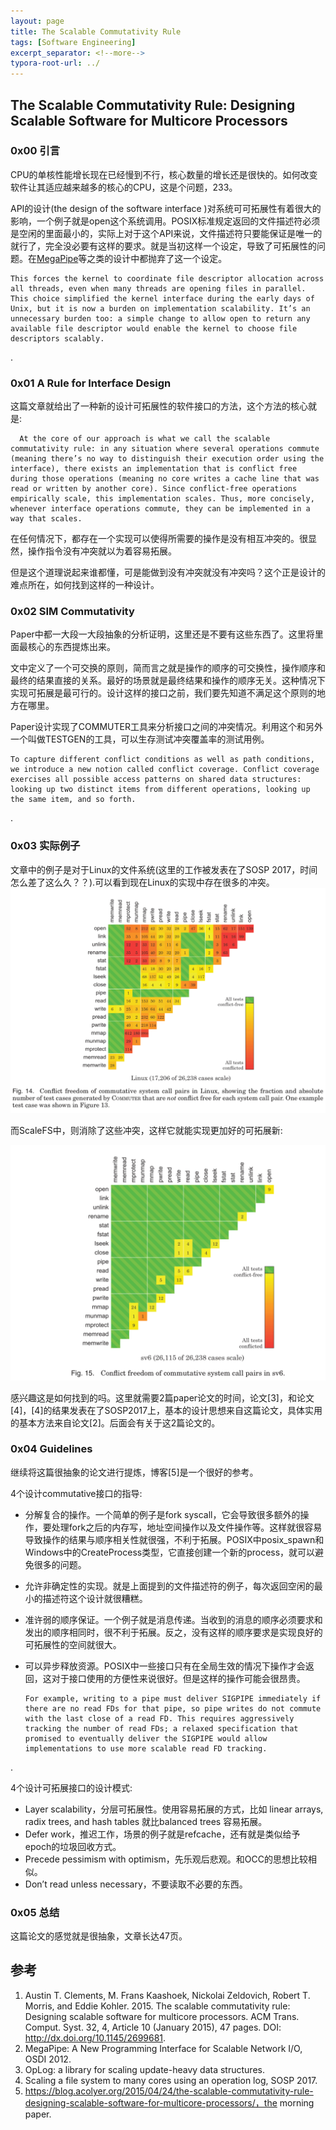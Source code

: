 ```yaml
---
layout: page
title: The Scalable Commutativity Rule
tags: [Software Engineering]
excerpt_separator: <!--more-->
typora-root-url: ../
---
```




## The Scalable Commutativity Rule: Designing Scalable Software for Multicore Processors 



### 0x00 引言

   CPU的单核性能增长现在已经慢到不行，核心数量的增长还是很快的。如何改变软件让其适应越来越多的核心的CPU，这是个问题，233。

   API的设计(the design of the software interface )对系统可可拓展性有着很大的影响，一个例子就是open这个系统调用。POSIX标准规定返回的文件描述符必须是空闲的里面最小的，实际上对于这个API来说，文件描述符只要能保证是唯一的就行了，完全没必要有这样的要求。就是当初这样一个设定，导致了可拓展性的问题。在[MegaPipe](http://www.eecs.berkeley.edu/%7Esylvia/papers/osdi2012_megapipe.pdf)等之类的设计中都抛弃了这一个设定。

```
This forces the kernel to coordinate file descriptor allocation across all threads, even when many threads are opening files in parallel. This choice simplified the kernel interface during the early days of Unix, but it is now a burden on implementation scalability. It’s an unnecessary burden too: a simple change to allow open to return any available file descriptor would enable the kernel to choose file descriptors scalably.
```

.

### 0x01 A Rule for Interface Design 

​    这篇文章就给出了一种新的设计可拓展性的软件接口的方法，这个方法的核心就是:

```
  At the core of our approach is what we call the scalable commutativity rule: in any situation where several operations commute (meaning there’s no way to distinguish their execution order using the interface), there exists an implementation that is conflict free during those operations (meaning no core writes a cache line that was read or written by another core). Since conflict-free operations empirically scale, this implementation scales. Thus, more concisely, whenever interface operations commute, they can be implemented in a way that scales.
```

  在任何情况下，都存在一个实现可以使得所需要的操作是没有相互冲突的。很显然，操作指令没有冲突就以为着容易拓展。

  但是这个道理说起来谁都懂，可是能做到没有冲突就没有冲突吗？这个正是设计的难点所在，如何找到这样的一种设计。



### 0x02 SIM Commutativity  

   Paper中都一大段一大段抽象的分析证明，这里还是不要有这些东西了。这里将里面最核心的东西提炼出来。

  文中定义了一个可交换的原则，简而言之就是操作的顺序的可交换性，操作顺序和最终的结果直接的关系。最好的场景就是最终结果和操作的顺序无关。这种情况下实现可拓展是最可行的。设计这样的接口之前，我们要先知道不满足这个原则的地方在哪里。

   Paper设计实现了COMMUTER工具来分析接口之间的冲突情况。利用这个和另外一个叫做TESTGEN的工具，可以生存测试冲突覆盖率的测试用例。

```
To capture different conflict conditions as well as path conditions, we introduce a new notion called conflict coverage. Conflict coverage exercises all possible access patterns on shared data structures: looking up two distinct items from different operations, looking up the same item, and so forth.
```

.

### 0x03 实际例子

   文章中的例子是对于Linux的文件系统(这里的工作被发表在了SOSP 2017，时间怎么差了这么久？？).可以看到现在Linux的实现中存在很多的冲突。![scr-linux-fs](/assets/img/scr-linux-fs.png)

 而ScaleFS中，则消除了这些冲突，这样它就能实现更加好的可拓展新:

 ![scr-sv6-fs](/assets/img/scr-sv6-fs.png)



   感兴趣这是如何找到的吗。这里就需要2篇paper论文的时间，论文[3]，和论文[4]，[4]的结果发表在了SOSP2017上，基本的设计思想来自这篇论文，具体实用的基本方法来自论文[2]。后面会有关于这2篇论文的。



### 0x04 Guidelines

  继续将这篇很抽象的论文进行提炼，博客[5]是一个很好的参考。   

 4个设计commutative接口的指导:

* 分解复合的操作。一个简单的例子是fork syscall，它会导致很多额外的操作，要处理fork之后的内存写，地址空间操作以及文件操作等。这样就很容易导致操作的结果与顺序相关性就很强，不利于拓展。POSIX中posix_spawn和Windows中的CreateProcess类型，它直接创建一个新的process，就可以避免很多的问题。

* 允许非确定性的实现。就是上面提到的文件描述符的例子，每次返回空闲的最小的描述符这个设计就很糟糕。

* 准许弱的顺序保证。一个例子就是消息传递。当收到的消息的顺序必须要求和发出的顺序相同时，很不利于拓展。反之，没有这样的顺序要求是实现良好的可拓展性的空间就很大。

* 可以异步释放资源。POSIX中一些接口只有在全局生效的情况下操作才会返回，这对于接口使用的方便性来说很好。但是这样的操作可能会很昂贵。

  ```
  For example, writing to a pipe must deliver SIGPIPE immediately if there are no read FDs for that pipe, so pipe writes do not commute with the last close of a read FD. This requires aggressively tracking the number of read FDs; a relaxed specification that promised to eventually deliver the SIGPIPE would allow implementations to use more scalable read FD tracking.
  ```

.

 4个设计可拓展接口的设计模式:

* Layer scalability，分层可拓展性。使用容易拓展的方式，比如 linear arrays, radix trees, and hash tables 就比balanced trees 容易拓展。
* Defer work，推迟工作，场景的例子就是refcache，还有就是类似给予epoch的垃圾回收方式。
* Precede pessimism with optimism，先乐观后悲观。和OCC的思想比较相似。
* Don’t read unless necessary，不要读取不必要的东西。



### 0x05 总结

  这篇论文的感觉就是很抽象，文章长达47页。



## 参考

1. Austin T. Clements, M. Frans Kaashoek, Nickolai Zeldovich, Robert T. Morris, and Eddie Kohler. 2015. The scalable commutativity rule: Designing scalable software for multicore processors. ACM Trans. Comput. Syst. 32, 4, Article 10 (January 2015), 47 pages.  DOI: http://dx.doi.org/10.1145/2699681.
2. MegaPipe: A New Programming Interface for Scalable Network I/O, OSDI 2012.
3. OpLog: a library for scaling update-heavy data structures.
4. Scaling a file system to many cores using an operation log, SOSP 2017.
5. https://blog.acolyer.org/2015/04/24/the-scalable-commutativity-rule-designing-scalable-software-for-multicore-processors/，the morning paper.